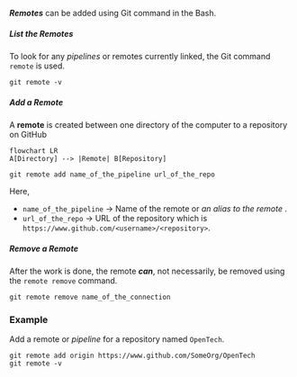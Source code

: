 ***Remotes*** can be added using Git command in the Bash.

##### List the Remotes
To look for any *pipelines* or remotes currently linked, the Git command `remote` is used.
```shell
git remote -v
```

##### Add a Remote
A **remote** is created between one directory of the computer to a repository on GitHub

```mermaid 
flowchart LR
A[Directory] --> |Remote| B[Repository]
```


```shell
git remote add name_of_the_pipeline url_of_the_repo
```

Here, 
* `name_of_the_pipeline` → Name of the remote or *an alias to the remote* .
* `url_of_the_repo` → URL of the repository which is
`https://www.github.com/<username>/<repository>`.

##### Remove a Remote
After the work is done, the remote ***can***, not necessarily, be removed using the `remote remove` command.
```shell
git remote remove name_of_the_connection
```

### Example
Add a remote or *pipeline* for a repository named `OpenTech`.
```shell
git remote add origin https://www.github.com/SomeOrg/OpenTech
git remote -v
```